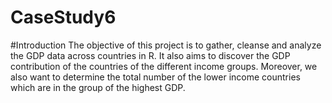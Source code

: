 # CaseStudy6
#Introduction
The objective of this project is to gather, cleanse and analyze the GDP data across countries in R. It also aims to discover 
the GDP contribution of the countries of the different income groups. Moreover, we also want to determine the total number of 
the lower income countries which are in the group of the highest GDP.
